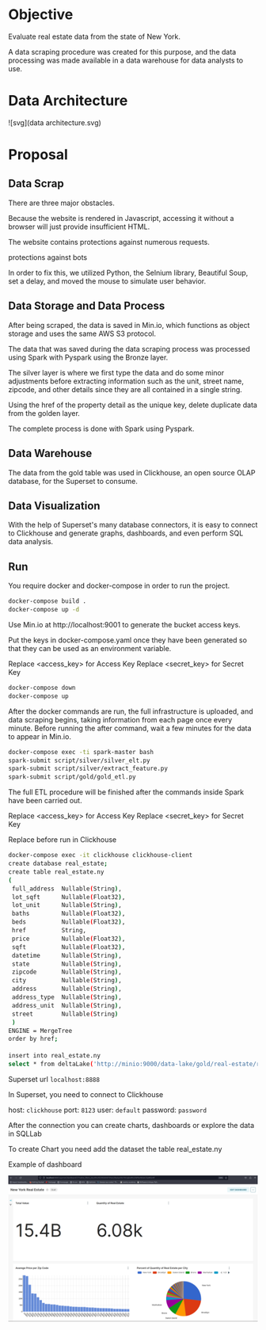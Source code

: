 # Objective

Evaluate real estate data from the state of New York. 

A data scraping procedure was created for this purpose, and the data processing was made available in a data warehouse for data analysts to use.

# Data Architecture

![svg](data architecture.svg)

# Proposal

## Data Scrap
There are three major obstacles.

Because the website is rendered in Javascript, accessing it without a browser will just provide insufficient HTML.

The website contains protections against numerous requests.

protections against bots

In order to fix this, we utilized Python, the Selnium library, Beautiful Soup, set a delay, and moved the mouse to simulate user behavior.

## Data Storage and Data Process

After being scraped, the data is saved in Min.io, which functions as object storage and uses the same AWS S3 protocol.

The data that was saved during the data scraping process was processed using Spark with Pyspark using the Bronze layer.

The silver layer is where we first type the data and do some minor adjustments before extracting information such as the unit, street name, zipcode, and other details since they are all contained in a single string.

Using the href of the property detail as the unique key, delete duplicate data from the golden layer.

The complete process is done with Spark using Pyspark.

## Data Warehouse

The data from the gold table was used in Clickhouse, an open source OLAP database, for the Superset to consume.

## Data Visualization

With the help of Superset's many database connectors, it is easy to connect to Clickhouse and generate graphs, dashboards, and even perform SQL data analysis.

## Run

You require docker and docker-compose in order to run the project.

```bash
docker-compose build .
docker-compose up -d 
```

Use Min.io at http://localhost:9001 to generate the bucket access keys.

Put the keys in docker-compose.yaml once they have been generated so that they can be used as an environment variable.

Replace <access_key> for Access Key
Replace <secret_key> for Secret Key

```bash
docker-compose down
docker-compose up
```


After the docker commands are run, the full infrastructure is uploaded, and data scraping begins, taking information from each page once every minute. Before running the after command, wait a few minutes for the data to appear in Min.io.

```bash
docker-compose exec -ti spark-master bash
spark-submit script/silver/silver_elt.py
spark-submit script/silver/extract_feature.py
spark-submit script/gold/gold_etl.py
```

The full ETL procedure will be finished after the commands inside Spark have been carried out.

Replace <access_key> for Access Key
Replace <secret_key> for Secret Key

Replace before run in Clickhouse

```bash
docker-compose exec -it clickhouse clickhouse-client
create database real_estate;
create table real_estate.ny
(
 full_address  Nullable(String),                                                                               
 lot_sqft      Nullable(Float32),                                                                              
 lot_unit      Nullable(String),                                                                               
 baths         Nullable(Float32),                                                                              
 beds          Nullable(Float32),                                                                              
 href          String,                                                                                         
 price         Nullable(Float32),                                                                              
 sqft          Nullable(Float32),                                                                              
 datetime      Nullable(String),                                                                               
 state         Nullable(String),                                                                               
 zipcode       Nullable(String),                                                                               
 city          Nullable(String),                                                                               
 address       Nullable(String),                                                                               
 address_type  Nullable(String),                                                                               
 address_unit  Nullable(String),                                                                               
 street        Nullable(String)                                                                               
 )
ENGINE = MergeTree
order by href;

insert into real_estate.ny
select * from deltaLake('http://minio:9000/data-lake/gold/real-estate/real-estate/','<access_key>','<secret_key>') where zipcode !='York';
```

Superset url `localhost:8888`

In Superset, you need to connect to Clickhouse

host: `clickhouse`
port: `8123`
user: `default`
password: `password`

After the connection you can create charts, dashboards or explore the data in SQLLab

To create Chart you need add the dataset the table real_estate.ny

Example of dashboard

![](./superset.png)

